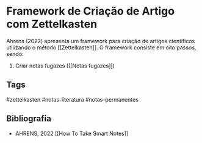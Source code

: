 # Framework de Criação de Artigo com Zettelkasten


Ahrens (2022) apresenta um framework para criação de artigos científicos utilizando o método [[Zettelkasten]]. O framework consiste em oito passos, sendo:

1. Criar notas fugazes ([[Notas fugazes]])

## Tags

#zettelkasten #notas-literatura #notas-permanentes

## Bibliografia

- AHRENS, 2022 [[How To Take Smart Notes]] 
